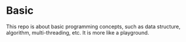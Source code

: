 # Basic
This repo is about basic programming concepts, such as data structure, algorithm, multi-threading, etc. It is more like a playground. 
